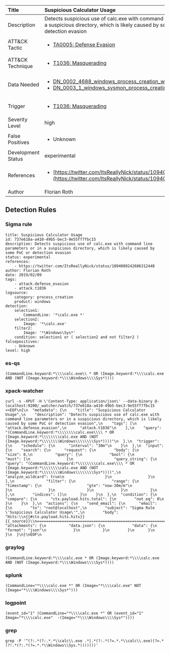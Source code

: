| Title                | Suspicious Calculator Usage                                                                                                                                                 |
|:---------------------|:------------------------------------------------------------------------------------------------------------------------------------------------------------|
| Description          | Detects suspicious use of calc.exe with command line parameters or in a suspicious directory, which is likely caused by some PoC or detection evasion                                                                                                                                           |
| ATT&amp;CK Tactic    |  <ul><li>[TA0005: Defense Evasion](https://attack.mitre.org/tactics/TA0005)</li></ul>  |
| ATT&amp;CK Technique | <ul><li>[T1036: Masquerading](https://attack.mitre.org/techniques/T1036)</li></ul>  |
| Data Needed          | <ul><li>[DN_0002_4688_windows_process_creation_with_commandline](../Data_Needed/DN_0002_4688_windows_process_creation_with_commandline.md)</li><li>[DN_0003_1_windows_sysmon_process_creation](../Data_Needed/DN_0003_1_windows_sysmon_process_creation.md)</li></ul>  |
| Trigger              | <ul><li>[T1036: Masquerading](../Triggers/T1036.md)</li></ul>  |
| Severity Level       | high |
| False Positives      | <ul><li>Unknown</li></ul>  |
| Development Status   | experimental |
| References           | <ul><li>[https://twitter.com/ItsReallyNick/status/1094080242686312448](https://twitter.com/ItsReallyNick/status/1094080242686312448)</li></ul>  |
| Author               | Florian Roth |


## Detection Rules

### Sigma rule

```
title: Suspicious Calculator Usage
id: 737e618a-a410-49b5-bec3-9e55ff7fbc15
description: Detects suspicious use of calc.exe with command line parameters or in a suspicious directory, which is likely caused by some PoC or detection evasion
status: experimental
references:
    - https://twitter.com/ItsReallyNick/status/1094080242686312448
author: Florian Roth
date: 2019/02/09
tags:
    - attack.defense_evasion
    - attack.t1036
logsource:
    category: process_creation
    product: windows
detection:
    selection1:
        CommandLine: '*\calc.exe *'
    selection2:
        Image: '*\calc.exe'
    filter2:
        Image: '*\Windows\Sys*'
    condition: selection1 or ( selection2 and not filter2 )
falsepositives:
    - Unknown
level: high

```





### es-qs
    
```
(CommandLine.keyword:*\\\\calc.exe\\ * OR (Image.keyword:*\\\\calc.exe AND (NOT (Image.keyword:*\\\\Windows\\\\Sys*))))
```


### xpack-watcher
    
```
curl -s -XPUT -H \'Content-Type: application/json\' --data-binary @- localhost:9200/_watcher/watch/737e618a-a410-49b5-bec3-9e55ff7fbc15 <<EOF\n{\n  "metadata": {\n    "title": "Suspicious Calculator Usage",\n    "description": "Detects suspicious use of calc.exe with command line parameters or in a suspicious directory, which is likely caused by some PoC or detection evasion",\n    "tags": [\n      "attack.defense_evasion",\n      "attack.t1036"\n    ],\n    "query": "(CommandLine.keyword:*\\\\\\\\calc.exe\\\\ * OR (Image.keyword:*\\\\\\\\calc.exe AND (NOT (Image.keyword:*\\\\\\\\Windows\\\\\\\\Sys*))))"\n  },\n  "trigger": {\n    "schedule": {\n      "interval": "30m"\n    }\n  },\n  "input": {\n    "search": {\n      "request": {\n        "body": {\n          "size": 0,\n          "query": {\n            "bool": {\n              "must": [\n                {\n                  "query_string": {\n                    "query": "(CommandLine.keyword:*\\\\\\\\calc.exe\\\\ * OR (Image.keyword:*\\\\\\\\calc.exe AND (NOT (Image.keyword:*\\\\\\\\Windows\\\\\\\\Sys*))))",\n                    "analyze_wildcard": true\n                  }\n                }\n              ],\n              "filter": {\n                "range": {\n                  "timestamp": {\n                    "gte": "now-30m/m"\n                  }\n                }\n              }\n            }\n          }\n        },\n        "indices": []\n      }\n    }\n  },\n  "condition": {\n    "compare": {\n      "ctx.payload.hits.total": {\n        "not_eq": 0\n      }\n    }\n  },\n  "actions": {\n    "send_email": {\n      "email": {\n        "to": "root@localhost",\n        "subject": "Sigma Rule \'Suspicious Calculator Usage\'",\n        "body": "Hits:\\n{{#ctx.payload.hits.hits}}{{_source}}\\n================================================================================\\n{{/ctx.payload.hits.hits}}",\n        "attachments": {\n          "data.json": {\n            "data": {\n              "format": "json"\n            }\n          }\n        }\n      }\n    }\n  }\n}\nEOF\n
```


### graylog
    
```
(CommandLine.keyword:*\\\\calc.exe * OR (Image.keyword:*\\\\calc.exe AND (NOT (Image.keyword:*\\\\Windows\\\\Sys*))))
```


### splunk
    
```
(CommandLine="*\\\\calc.exe *" OR (Image="*\\\\calc.exe" NOT (Image="*\\\\Windows\\\\Sys*")))
```


### logpoint
    
```
(event_id="1" (CommandLine="*\\\\calc.exe *" OR (event_id="1" Image="*\\\\calc.exe"  -(Image="*\\\\Windows\\\\Sys*"))))
```


### grep
    
```
grep -P '^(?:.*(?:.*.*\\calc\\.exe .*|.*(?:.*(?=.*.*\\calc\\.exe)(?=.*(?!.*(?:.*(?=.*.*\\Windows\\Sys.*)))))))'
```



